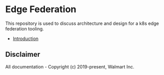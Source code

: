 # Edge Federation

This repository is used to discuss architecture and design for a k8s edge federation tooling.

- [Introduction](introduction.md)

## Disclaimer

All documentation - Copyright (c) 2019-present, Walmart Inc.
